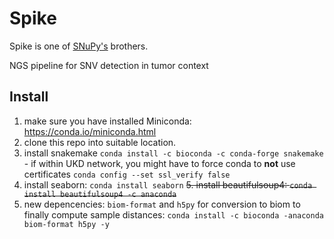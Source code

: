 # Spike
Spike is one of [SNuPy's](https://snupy-aqua.bio.inf.h-brs.de/) brothers.

NGS pipeline for SNV detection in tumor context

## Install
  1. make sure you have installed Miniconda: https://conda.io/miniconda.html
  2. clone this repo into suitable location.
  3. install snakemake `conda install -c bioconda -c conda-forge snakemake`
    - if within UKD network, you might have to force conda to **not** use certificates `conda config --set ssl_verify false `
  4. install seaborn: `conda install seaborn`
  ~~5. install beautifulsoup4: `conda install beautifulsoup4 -c anaconda`~~
  5. new depencencies: `biom-format` and `h5py` for conversion to biom to finally compute sample distances:
    `conda install -c bioconda -anaconda biom-format h5py -y`
